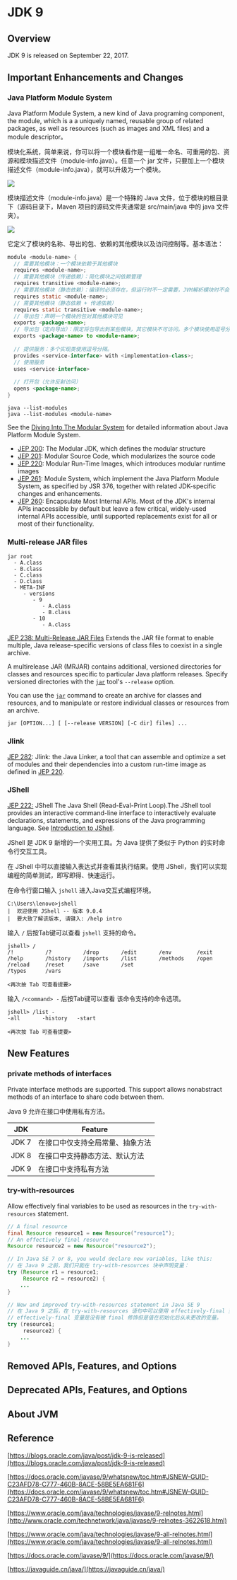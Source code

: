 # JDK 9

## Overview

JDK 9 is released on September 22, 2017.

## Important Enhancements and Changes

### Java Platform Module System

Java Platform Module System, a new kind of Java programing component, the module, which is a a uniquely named, reusable group of related packages, as well as resources (such as images and XML files) and a module descriptor。

模块化系统，简单来说，你可以将一个模块看作是一组唯一命名、可重用的包、资源和模块描述文件（module-info.java）。任意一个 jar 文件，只要加上一个模块描述文件（module-info.java），就可以升级为一个模块。

![](./images/20241222-143425.png)

模块描述文件（module-info.java）是一个特殊的 Java 文件，位于模块的根目录下（源码目录下，Maven 项目的源码文件夹通常是 src/main/java 中的 java 文件夹）。

![](./images/20241224-232532.png)

它定义了模块的名称、导出的包、依赖的其他模块以及访问控制等。基本语法：

```java
module <module-name> {
  // 需要其他模块：一个模块依赖于其他模块
  requires <module-name>;  
  // 需要其他模块（传递依赖）：简化模块之间依赖管理
  requires transitive <module-name>;  
  // 需要其他模块（静态依赖）：编译时必须存在，但运行时不一定需要，JVM解析模块时不会加载静态依赖的模块（即使不存在，也不报错）
  requires static <module-name>;  
  // 需要其他模块（静态依赖 + 传递依赖）
  requires static transitive <module-name>;  
  // 导出包：声明一个模块的包对其他模块可见
  exports <package-name>;
  // 导出包（定向导出）：限定将包导出到某些模块，其它模块不可访问。多个模块使用逗号分隔。
  exports <package-name> to <module-name>;
    
  // 提供服务：多个实现类使用逗号分隔。
  provides <service-interface> with <implementation-class>;
  // 使用服务
  uses <service-interface>
      
  // 打开包（允许反射访问）
  opens <package-name>;
}
```

```shell
java --list-modules
java --list-modules <module-name>
```

See the [Diving Into The Modular System](https://blogs.oracle.com/java/post/diving-into-the-modular-system) for detailed information about Java Platform Module System.

- [JEP 200](http://openjdk.java.net/jeps/200): The Modular JDK, which defines the modular structure
- [JEP 201](http://openjdk.java.net/jeps/201): Modular Source Code, which modularizes the source code
- [JEP 220](http://openjdk.java.net/jeps/220): Modular Run-Time Images, which introduces modular runtime images
- [JEP 261](http://openjdk.java.net/jeps/261): Module System, which implement the Java Platform Module System, as specified by JSR 376, together with related JDK-specific changes and enhancements. 
- [JEP 260](http://openjdk.java.net/jeps/260): Encapsulate Most Internal APIs. Most of the JDK's internal APIs inaccessible by default but leave a few critical, widely-used internal APIs accessible, until supported replacements exist for all or most of their functionality.

### Multi-release JAR files

```
jar root
  - A.class
  - B.class
  - C.class
  - D.class
  - META-INF
     - versions
        - 9
           - A.class
           - B.class
        - 10
           - A.class
```

[JEP 238: Multi-Release JAR Files](http://openjdk.java.net/jeps/238) Extends the JAR file format to enable multiple, Java release-specific versions of class files to coexist in a single archive.

A multirelease JAR (MRJAR) contains additional, versioned directories for classes and resources specific to particular Java platform releases. Specify versioned directories with the [`jar`](https://docs.oracle.com/javase/9/tools/jar.htm#JSWOR-GUID-51C11B76-D9F6-4BC2-A805-3C847E857867) tool's `--release` option.

You can use the  [`jar`](https://docs.oracle.com/javase/9/tools/jar.htm#JSWOR614) command to create an archive for classes and resources, and to manipulate or restore individual classes or resources from an archive.

```shell
jar [OPTION...] [ [--release VERSION] [-C dir] files] ...
```

### Jlink

[JEP 282](http://openjdk.java.net/jeps/282): Jlink: the Java Linker, a tool that can assemble and optimize a set of modules and their dependencies into a custom run-time image as defined in [JEP 220](http://openjdk.java.net/jeps/220).

### JShell

[JEP 222:](http://openjdk.java.net/jeps/222) JShell The Java Shell (Read-Eval-Print Loop).The JShell tool provides an interactive command-line interface to interactively evaluate declarations, statements, and expressions of the Java programming language. See [Introduction to JShell](https://docs.oracle.com/javase/9/jshell/introduction-jshell.htm#JSHEL-GUID-630F27C8-1195-4989-9F6B-2C51D46F52C8).

JShell 是 JDK 9 新增的一个实用工具。为 Java 提供了类似于 Python 的实时命令行交互工具。

在 JShell 中可以直接输入表达式并查看其执行结果。使用 JShell，我们可以实现编程的简单测试，即写即得、快速运行。

在命令行窗口输入 `jshell` 进入Java交互式编程环境。

```shell
C:\Users\lenovo>jshell
|  欢迎使用 JShell -- 版本 9.0.4
|  要大致了解该版本, 请键入: /help intro
```

输入 `/` 后按Tab键可以查看 `jshell` 支持的命令。

```shell
jshell> /
/!          /?          /drop       /edit       /env        /exit       /help       /history    /imports    /list       /methods    /open       /reload     /reset      /save       /set
/types      /vars

<再次按 Tab 可查看提要>
```

输入 `/<command> -` 后按Tab键可以查看 该命令支持的命令选项。

```shell
jshell> /list -
-all       -history   -start

<再次按 Tab 可查看提要>
```

## New Features

### private methods of interfaces

Private interface methods are supported. This support allows nonabstract methods of an interface to share code between them.

Java 9 允许在接口中使用私有方法。

| JDK   | Feature                          |
| ----- | -------------------------------- |
| JDK 7 | 在接口中仅支持全局常量、抽象方法 |
| JDK 8 | 在接口中支持静态方法、默认方法   |
| JDK 9 | 在接口中支持私有方法             |

### try-with-resources

Allow effectively final variables to be used as resources in the `try-with-resources` statement.

```java
// A final resource
final Resource resource1 = new Resource("resource1");
// An effectively final resource
Resource resource2 = new Resource("resource2");

// In Java SE 7 or 8, you would declare new variables, like this:
// 在 Java 9 之前，我们只能在 try-with-resources 块中声明变量：
try (Resource r1 = resource1;
     Resource r2 = resource2) {
    ...
}

// New and improved try-with-resources statement in Java SE 9
// 在 Java 9 之后，在 try-with-resources 语句中可以使用 effectively-final 变量。
// effectively-final 变量是没有被 final 修饰但是值在初始化后从未更改的变量。
try (resource1;
     resource2) {
    ...
}
```

## Removed APIs, Features, and Options

## Deprecated APIs, Features, and Options

## About JVM

## Reference

[https://blogs.oracle.com/java/post/jdk-9-is-released](https://blogs.oracle.com/java/post/jdk-9-is-released)

[https://docs.oracle.com/javase/9/whatsnew/toc.htm#JSNEW-GUID-C23AFD78-C777-460B-8ACE-58BE5EA681F6](https://docs.oracle.com/javase/9/whatsnew/toc.htm#JSNEW-GUID-C23AFD78-C777-460B-8ACE-58BE5EA681F6)

[https://www.oracle.com/java/technologies/javase/9-relnotes.html](http://www.oracle.com/technetwork/java/javase/9-relnotes-3622618.html)

[https://www.oracle.com/java/technologies/javase/9-all-relnotes.html](https://www.oracle.com/java/technologies/javase/9-all-relnotes.html)

[https://docs.oracle.com/javase/9/](https://docs.oracle.com/javase/9/)

[https://javaguide.cn/java/](https://javaguide.cn/java/)



